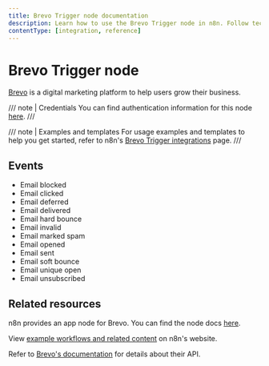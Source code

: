 ```yaml
---
title: Brevo Trigger node documentation
description: Learn how to use the Brevo Trigger node in n8n. Follow technical documentation to integrate Brevo Trigger node into your workflows.
contentType: [integration, reference]
---
```


# Brevo Trigger node

[Brevo](https://www.brevo.com/) is a digital marketing platform to help users grow their business.

/// note | Credentials
You can find authentication information for this node [here](/integrations/builtin/credentials/brevo.md).
///

///  note  | Examples and templates
For usage examples and templates to help you get started, refer to n8n's [Brevo Trigger integrations](https://n8n.io/integrations/brevo-trigger/) page.
///

## Events

* Email blocked
* Email clicked
* Email deferred
* Email delivered
* Email hard bounce
* Email invalid
* Email marked spam
* Email opened
* Email sent
* Email soft bounce
* Email unique open
* Email unsubscribed

## Related resources

n8n provides an app node for Brevo. You can find the node docs [here](/integrations/builtin/app-nodes/n8n-nodes-base.brevo.md).

View [example workflows and related content](https://n8n.io/integrations/brevo-trigger/) on n8n's website.

Refer to [Brevo's documentation](https://developers.brevo.com/) for details about their API.
